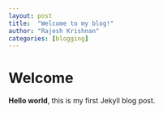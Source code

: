 ```yaml
---
layout: post
title:  "Welcome to my blog!"
author: "Rajesh Krishnan"
categories: [blogging]
---
```


# Welcome

**Hello world**, this is my first Jekyll blog post.

